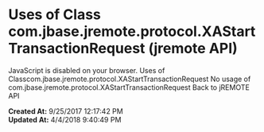# Uses of Class com.jbase.jremote.protocol.XAStartTransactionRequest (jremote API)

JavaScript is disabled on your browser. Uses of Classcom.jbase.jremote.protocol.XAStartTransactionRequest No usage of com.jbase.jremote.protocol.XAStartTransactionRequest Back to jREMOTE API  

**Created At:** 9/25/2017 12:17:42 PM  
**Updated At:** 4/4/2018 9:40:49 PM  

